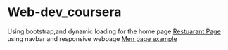 # Web-dev_coursera

Using bootstrap,and dynamic loading for the home page [Restuarant Page](https://umbra3021.github.io/Web-dev_coursera/client/)
using navbar and responsive webpage [Men page example](https://umbra3021.github.io/Web-dev_coursera/module3-sol/)
